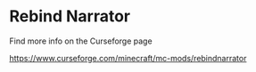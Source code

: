 # Rebind Narrator
Find more info on the Curseforge page

https://www.curseforge.com/minecraft/mc-mods/rebindnarrator
